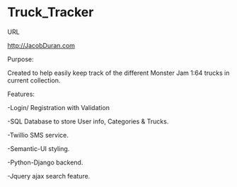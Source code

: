 # Truck_Tracker

URL

http://JacobDuran.com 

Purpose:

Created to help easily keep track of the different Monster Jam 1:64 trucks in current collection.

Features:

  -Login/ Registration with Validation

  -SQL Database to store User info, Categories & Trucks.

  -Twillio SMS service.

  -Semantic-UI styling.

  -Python-Django backend.

  -Jquery ajax search feature.

